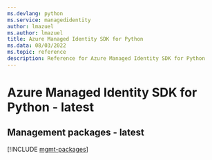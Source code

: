 ```yaml
---
ms.devlang: python
ms.service: managedidentity
author: lmazuel
ms.author: lmazuel
title: Azure Managed Identity SDK for Python
ms.data: 08/03/2022
ms.topic: reference
description: Reference for Azure Managed Identity SDK for Python
---
```

# Azure Managed Identity SDK for Python - latest

## Management packages - latest
[!INCLUDE [mgmt-packages](managed-identity-mgmt-index.md)]